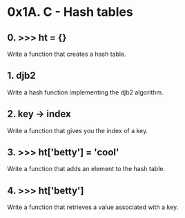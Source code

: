 # 0x1A. C - Hash tables
## 0. >>> ht = {}
Write a function that creates a hash table.
## 1. djb2
Write a hash function implementing the djb2 algorithm.
## 2. key -> index
Write a function that gives you the index of a key.
## 3. >>> ht['betty'] = 'cool'
Write a function that adds an element to the hash table.
## 4. >>> ht['betty']
Write a function that retrieves a value associated with a key.
